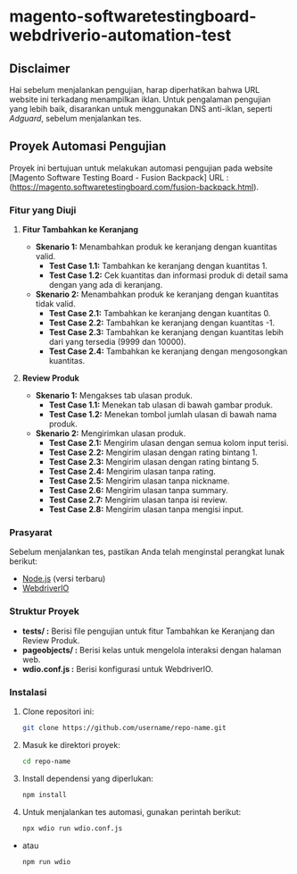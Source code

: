 # magento-softwaretestingboard-webdriverio-automation-test

## Disclaimer
Hai sebelum menjalankan pengujian, harap diperhatikan bahwa URL website ini terkadang menampilkan iklan. Untuk pengalaman pengujian yang lebih baik, disarankan untuk menggunakan DNS anti-iklan, seperti *Adguard*, sebelum menjalankan tes.

## Proyek Automasi Pengujian
Proyek ini bertujuan untuk melakukan automasi pengujian pada website [Magento Software Testing Board - Fusion Backpack]
URL : (https://magento.softwaretestingboard.com/fusion-backpack.html). 
### Fitur yang Diuji

1. **Fitur Tambahkan ke Keranjang**
   - **Skenario 1:** Menambahkan produk ke keranjang dengan kuantitas valid.
     - **Test Case 1.1:** Tambahkan ke keranjang dengan kuantitas 1.
     - **Test Case 1.2:** Cek kuantitas dan informasi produk di detail sama dengan yang ada di keranjang.
   - **Skenario 2:** Menambahkan produk ke keranjang dengan kuantitas tidak valid.
     - **Test Case 2.1:** Tambahkan ke keranjang dengan kuantitas 0.
     - **Test Case 2.2:** Tambahkan ke keranjang dengan kuantitas -1.
     - **Test Case 2.3:** Tambahkan ke keranjang dengan kuantitas lebih dari yang tersedia (9999 dan 10000).
     - **Test Case 2.4:** Tambahkan ke keranjang dengan mengosongkan kuantitas.

2. **Review Produk**
   - **Skenario 1:** Mengakses tab ulasan produk.
     - **Test Case 1.1:** Menekan tab ulasan di bawah gambar produk.
     - **Test Case 1.2:** Menekan tombol jumlah ulasan di bawah nama produk.
   - **Skenario 2:** Mengirimkan ulasan produk.
     - **Test Case 2.1:** Mengirim ulasan dengan semua kolom input terisi.
     - **Test Case 2.2:** Mengirim ulasan dengan rating bintang 1.
     - **Test Case 2.3:** Mengirim ulasan dengan rating bintang 5.
     - **Test Case 2.4:** Mengirim ulasan tanpa rating.
     - **Test Case 2.5:** Mengirim ulasan tanpa nickname.
     - **Test Case 2.6:** Mengirim ulasan tanpa summary.
     - **Test Case 2.7:** Mengirim ulasan tanpa isi review.
     - **Test Case 2.8:** Mengirim ulasan tanpa mengisi input.

### Prasyarat
Sebelum menjalankan tes, pastikan Anda telah menginstal perangkat lunak berikut:
- [Node.js](https://nodejs.org/) (versi terbaru)
- [WebdriverIO](https://webdriver.io/)

### Struktur Proyek
   - **tests/ :** Berisi file pengujian untuk fitur Tambahkan ke Keranjang dan Review Produk.
   - **pageobjects/ :** Berisi kelas untuk mengelola interaksi dengan halaman web.
   - **wdio.conf.js :** Berisi konfigurasi untuk WebdriverIO.

### Instalasi
1. Clone repositori ini:
   ```bash
   git clone https://github.com/username/repo-name.git
2. Masuk ke direktori proyek:
   ```bash
   cd repo-name
3. Install dependensi yang diperlukan:
   ```bash
   npm install
4. Untuk menjalankan tes automasi, gunakan perintah berikut:
   ```bash
   npx wdio run wdio.conf.js
*  atau
   ```bash
   npm run wdio
